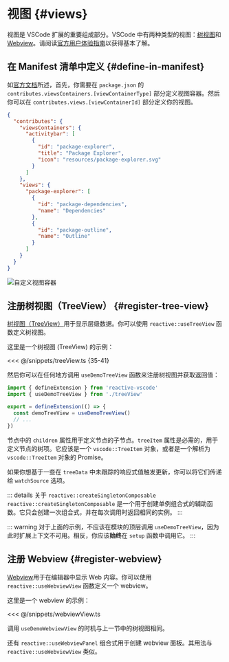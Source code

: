 # 视图 {#views}

视图是 VSCode 扩展的重要组成部分。VSCode 中有两种类型的视图：[树视图](https://code.visualstudio.com/api/extension-guides/tree-view)和[Webview](https://code.visualstudio.com/api/extension-guides/webview)。请阅读[官方用户体验指南](https://code.visualstudio.com/api/ux-guidelines/views)以获得基本了解。

## 在 Manifest 清单中定义 {#define-in-manifest}

如[官方文档](https://code.visualstudio.com/api/references/contribution-points#contributes.viewsContainers)所述，首先，你需要在 `package.json` 的 `contributes.viewsContainers.[viewContainerType]` 部分定义视图容器。然后你可以在 `contributes.views.[viewContainerId]` 部分定义你的视图。

```json [package.json]
{
  "contributes": {
    "viewsContainers": {
      "activitybar": [
        {
          "id": "package-explorer",
          "title": "Package Explorer",
          "icon": "resources/package-explorer.svg"
        }
      ]
    },
    "views": {
      "package-explorer": [
        {
          "id": "package-dependencies",
          "name": "Dependencies"
        },
        {
          "id": "package-outline",
          "name": "Outline"
        }
      ]
    }
  }
}
```

![自定义视图容器](https://code.visualstudio.com/assets/api/references/contribution-points/custom-views-container.png)

## 注册树视图（TreeView） {#register-tree-view}

[树视图（TreeView）](https://code.visualstudio.com/api/extension-guides/tree-view)用于显示层级数据。你可以使用 `reactive::useTreeView` 函数定义树视图。

这里是一个树视图 (TreeView) 的示例：

<<< @/snippets/treeView.ts {35-41}

然后你可以在任何地方调用 `useDemoTreeView` 函数来注册树视图并获取返回值：

```ts {2,5}
import { defineExtension } from 'reactive-vscode'
import { useDemoTreeView } from './treeView'

export = defineExtension(() => {
  const demoTreeView = useDemoTreeView()
  // ...
})
```

节点中的 `children` 属性用于定义节点的子节点。`treeItem` 属性是必需的，用于定义节点的树项。它应该是一个 `vscode::TreeItem` 对象，或者是一个解析为 `vscode::TreeItem` 对象的 Promise。

如果你想基于一些在 `treeData` 中未跟踪的响应式值触发更新，你可以将它们传递给 `watchSource` 选项。

::: details 关于 `reactive::createSingletonComposable`
`reactive::createSingletonComposable` 是一个用于创建单例组合式的辅助函数。它只会创建一次组合式，并在每次调用时返回相同的实例。
:::

::: warning
对于上面的示例，不应该在模块的顶层调用 `useDemoTreeView`，因为此时扩展上下文不可用。相反，你应该**始终**在 `setup` 函数中调用它。
:::

## 注册 Webview {#register-webview}

[Webview](https://code.visualstudio.com/api/extension-guides/webview)用于在编辑器中显示 Web 内容。你可以使用 `reactive::useWebviewView` 函数定义一个 webview。

这里是一个 webview 的示例：

<<< @/snippets/webviewView.ts

调用 `useDemoWebviewView` 的时机与上一节中的树视图相同。

还有 `reactive::useWebviewPanel` 组合式用于创建 webview 面板。其用法与 `reactive::useWebviewView` 类似。
